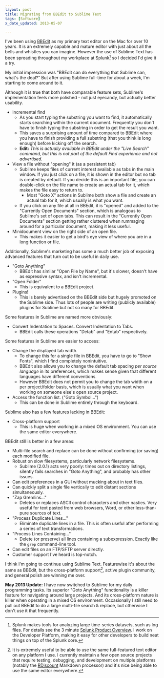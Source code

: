 ```yaml
---
layout: post
title: Migrating from BBEdit to Sublime Text
tags: [Software]
x_date_updated: 2013-05-07

---
```


I've been using [BBEdit] as my primary text editor on the Mac for over 10 years. It is an extremely capable and mature editor with just about all the bells and whistles you can imagine. However the use of Sublime Text has been spreading throughout my workplace at Splunk[^splunk] so I decided I'd give it a try.

My initial impression was "BBEdit can do everything that Sublime can, what's the deal?" But after using Sublime full-time for about a week, I'm starting to come around to it.

Although it is true that both have comparable feature sets, Sublime's implementation feels more polished - not just eyecandy, but actually better usability.

* Incremental find
    * As you start typing the substring you want to find, it automatically starts searching within the current document. Frequently you don't have to finish typing the substring in order to get the result you want.
    * This saves a surprising amount of time compared to BBEdit where you have to finish providing a full substring (that you think is long enough) before kicking off the search.
    * **Edit:** *This is actually available in BBEdit under the "Live Search" command, but this is not part of the default Find experience and not advertised.*
* View a file without "opening" it (as a persistent tab)
    * Sublime keeps files of current interest available as tabs in the main window. If you just click on a file, it is shown in the editor but no tab is created by default. If you decide this is an important file, you can double-click on the file name to create an actual tab for it, which makes the file easy to return to.
        * Most "Goto X" actions in Sublime both show a file and create an actual tab for it, which usually is what you want.
    * If you click on any file at all in BBEdit, it is "opened" and added to the "Currently Open Documents" section, which is analogous to Sublime's set of open tabs. This can result in the "Currently Open Documents" section getting rather cluttered when rummaging around for a particular document, making it less useful.
* Minidocument view on the right side of an open file.
    * This makes it easier to get a bird's eye view of where you are in a long function or file.

Additionally, Sublime's marketing has some a much better job of exposing advanced features that turn out to be useful in daily use.

* "Goto Anything"
    * BBEdit has similar "Open File by Name", but it's slower, doesn't have as expressive syntax, and isn't incremental.
* "Open Folder"
    * This is equivalent to a BBEdit project.
* Plugins!
    * This is barely advertised on the BBEdit side but hugely promoted on the Sublime side. Thus lots of people are writing (publicly available) plugins for Sublime but not so many for BBEdit.

Some features in Sublime are named more obviously:

* Convert Indentation to Spaces. Convert Indentation to Tabs.
    * BBEdit calls these operations "Detab" and "Entab" respectively.

Some features in Sublime are easier to access:

* Change the displayed tab width.
    * To change this for a single file in BBEdit, you have to go to "Show Fonts", which I find completely nonintuitive.
    * BBEdit also allows you to change the default tab spacing *per source language* in its preferences, which makes sense given that different languages have different conventions.
    * However BBEdit does not permit you to change the tab width on a per project/folder basis, which is usually what you want when working on someone else's open source project.
* Access the function list. ("Goto Symbol...")
    * This can be done in Sublime entirely through the keyboard.

Sublime also has a few features lacking in BBEdit:

* Cross-platform support
    * This is huge when working in a mixed OS environment. You can use the same editor everywhere.

BBEdit still is better in a few areas:

* Multi-file search and replace can be done without confirming (or saving) each modified file.
* Robust on slow filesystems, particularly network filesystems.
    * Sublime (2.0.1) acts very poorly: times out on directory listings, silently fails searches in "Goto Anything", and probably has other issues.
* Can edit preferences in a GUI without mucking about in text files.
* Can quickly split a single file vertically to edit distant sections simultaneously.
* "Zap Gremlins..."
    * Deletes or replaces ASCII control characters and other nasties. Very useful for text pasted from web browsers, Word, or other less-than-pure sources of text.
* "Process Duplicate Lines..."
    * Eliminate duplicate lines in a file. This is often useful after performing a series of text transformations.
* "Process Lines Containing..."
    * Delete (or preserve) all lines containing a subexpression. Exactly like the `grep` command-line tool.
* Can edit files on an FTP/SFTP server directly.
* Customer support I've heard is top-notch.

I think I'm going to continue using Sublime Text. Featurewise it's about the same as BBEdit, but the cross-platform support[^cross-plat], active plugin community, and general polish <!-- & attention to usability --> are winning me over.

**May 2013 Update:** I have now switched to Sublime for my daily programming tasks. Its superior "Goto Anything" functionality is a killer feature for navigating around large projects. And its cross-platform nature is killer when operating in a mixed OS environment. Occasionally I still need to pull out BBEdit to do a large multi-file search & replace, but otherwise I don't use it that frequently.

[BBEdit]: http://www.barebones.com/products/bbedit/index.html

[^splunk]: Splunk makes tools for analyzing large time-series datasets, such as log files. For details see the 3 minute [Splunk Product Overview](http://www.splunk.com/view/SP-CAAAHG6). I work on the Developer Platform, making it easy for other developers to build neat things on top of the Splunk core.

[^cross-plat]: It is extremely useful to be able to use the same full-featured text editor on any platform I use. I currently maintain a few open source projects that require testing, debugging, and development on multiple platforms (notably the [RDiscount](/projects/rdiscount/) Markdown processor) and it's nice being able to use the same editor everywhere.